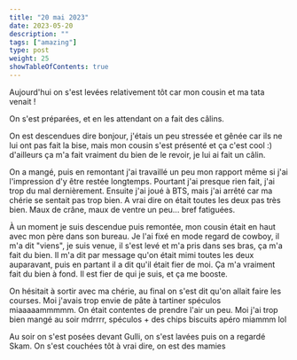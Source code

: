 ```yaml
---
title: "20 mai 2023"
date: 2023-05-20
description: ""
tags: ["amazing"]
type: post
weight: 25
showTableOfContents: true
---
```


Aujourd'hui on s'est levées relativement tôt car mon cousin et ma tata venait !

On s'est préparées, et en les attendant on a fait des câlins.

On est descendues dire bonjour, j'étais un peu stressée et gênée car ils ne lui ont pas fait la bise, mais mon cousin s'est présenté et ça c'est cool :) d'ailleurs ça m'a fait vraiment du bien de le revoir, je lui ai fait un câlin.

On a mangé, puis en remontant j'ai travaillé un peu mon rapport même si j'ai l'impression d'y être restée longtemps. Pourtant j'ai presque rien fait, j'ai trop du mal dernièrement. Ensuite j'ai joué à BTS, mais j'ai arrêté car ma chérie se sentait pas trop bien. A vrai dire on était toutes les deux pas très bien. Maux de crâne, maux de ventre un peu... bref fatiguées.

À un moment je suis descendue puis remontée, mon cousin était en haut avec mon père dans son bureau. Je l'ai fixé en mode regard de cowboy, il m'a dit "viens", je suis venue, il s'est levé et m'a pris dans ses bras, ça m'a fait du bien. Il m'a dit par message qu'on était mimi toutes les deux auparavant, puis en partant il a dit qu'il était fier de moi. Ça m'a vraiment fait du bien à fond. Il est fier de qui je suis, et ça me booste.

On hésitait à sortir avec ma chérie, au final on s'est dit qu'on allait faire les courses. Moi j'avais trop envie de pâte à tartiner spéculos miaaaaammmmm. On était contentes de prendre l'air un peu. Moi j'ai trop bien mangé au soir mdrrrr, spéculos + des chips biscuits apéro miammm lol

Au soir on s'est posées devant Gulli, on s'est lavées puis on a regardé Skam. On s'est couchées tôt à vrai dire, on est des mamies